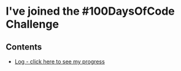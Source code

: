 # I've joined the #100DaysOfCode Challenge

## Contents

* [Log - click here to see my progress](log.md)
